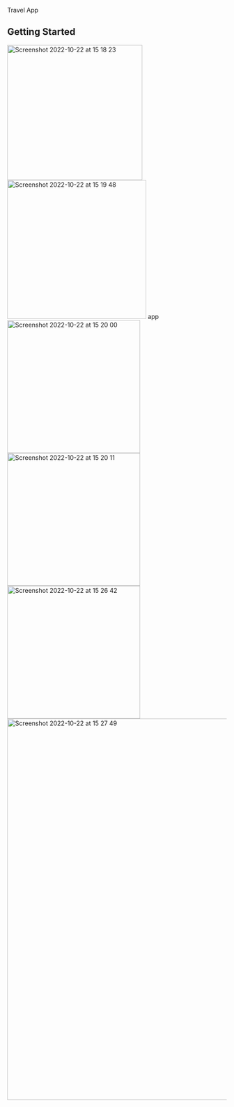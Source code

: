 
Travel App

## Getting Started

<img width="310" alt="Screenshot 2022-10-22 at 15 18 23" src="https://user-images.githubusercontent.com/105419465/197334320-9a68ed80-0a05-4493-85d3-ec8d8b5d66a3.png">
<img width="319" alt="Screenshot 2022-10-22 at 15 19 48" src="https://user-images.githubusercontent.com/105419465/197334327-184aa7c2-a69c-4e8c-b7ba-e0652a9248c3.png">
 app
<img width="305" alt="Screenshot 2022-10-22 at 15 20 00" src="https://user-images.githubusercontent.com/105419465/197334328-d8c1ec6f-4646-4715-a5b6-5d5b2a322f69.png">
 
<img width="305" alt="Screenshot 2022-10-22 at 15 20 11" src="https://user-images.githubusercontent.com/105419465/197334335-4634899e-bf9b-415e-accf-bb91f3c90a34.png">
<img width="305" alt="Screenshot 2022-10-22 at 15 26 42" src="https://user-images.githubusercontent.com/105419465/197334336-ef913143-0e26-403c-b37a-8a5ee8dc2725.png">
<img width="876" alt="Screenshot 2022-10-22 at 15 27 49" src="https://user-images.githubusercontent.com/105419465/197334338-56e2b52d-d9b2-4cad-89df-e6eca6a36523.png">

